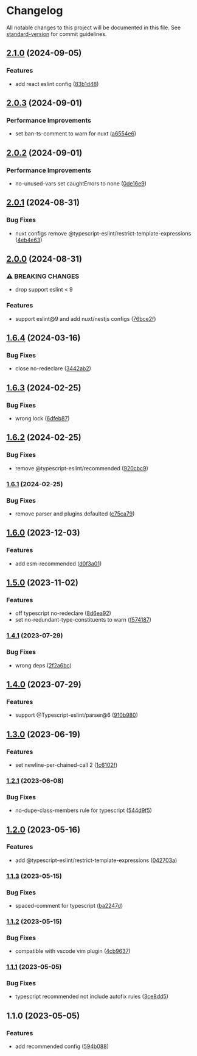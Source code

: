 # Changelog

All notable changes to this project will be documented in this file. See [standard-version](https://github.com/conventional-changelog/standard-version) for commit guidelines.

## [2.1.0](https://github.com/buka-lnc/npm.eslint-config/compare/v2.0.3...v2.1.0) (2024-09-05)


### Features

* add react eslint config ([83b1d48](https://github.com/buka-lnc/npm.eslint-config/commit/83b1d48915469630b7a72561e7d6408996db4b63))

## [2.0.3](https://github.com/buka-lnc/npm.eslint-config/compare/v2.0.2...v2.0.3) (2024-09-01)


### Performance Improvements

* set ban-ts-comment to warn for nuxt ([a6554e6](https://github.com/buka-lnc/npm.eslint-config/commit/a6554e6bf20d311f1463609fe05e39740c405ca8))

## [2.0.2](https://github.com/buka-lnc/npm.eslint-config/compare/v2.0.1...v2.0.2) (2024-09-01)


### Performance Improvements

* no-unused-vars set caughtErrors to none ([0de16e9](https://github.com/buka-lnc/npm.eslint-config/commit/0de16e987650cb8bb5ef869c1c0ccb09beab3c23))

## [2.0.1](https://github.com/buka-lnc/npm.eslint-config/compare/v2.0.0...v2.0.1) (2024-08-31)


### Bug Fixes

* nuxt configs remove @typescript-eslint/restrict-template-expressions ([4eb4e63](https://github.com/buka-lnc/npm.eslint-config/commit/4eb4e63f92bfe08232385e3359f6330470a1a440))

## [2.0.0](https://github.com/buka-lnc/npm.eslint-config/compare/v1.6.4...v2.0.0) (2024-08-31)


### ⚠ BREAKING CHANGES

* drop support eslint < 9

### Features

* support eslint@9 and add nuxt/nestjs configs ([76bce2f](https://github.com/buka-lnc/npm.eslint-config/commit/76bce2f535c99008425e201ca8a8fd35b442d1dc))

## [1.6.4](https://github.com/buka-lnc/npm.eslint-config/compare/v1.6.3...v1.6.4) (2024-03-16)


### Bug Fixes

* close no-redeclare ([3442ab2](https://github.com/buka-lnc/npm.eslint-config/commit/3442ab224c133ecf6ccdba3a089652a33b16a044))

## [1.6.3](https://github.com/buka-lnc/npm.eslint-config/compare/v1.6.2...v1.6.3) (2024-02-25)


### Bug Fixes

* wrong lock ([6dfeb87](https://github.com/buka-lnc/npm.eslint-config/commit/6dfeb87069ac79ee318582cbc1a0da7563218ab9))

## [1.6.2](https://github.com/buka-lnc/npm.eslint-config/compare/v1.6.1...v1.6.2) (2024-02-25)


### Bug Fixes

* remove @typescript-eslint/recommended ([920cbc9](https://github.com/buka-lnc/npm.eslint-config/commit/920cbc90ebd77b4228dc7dd153dc0356eb65677c))

### [1.6.1](https://github.com/buka-lnc/npm.eslint-config/compare/v1.6.0...v1.6.1) (2024-02-25)


### Bug Fixes

* remove parser and plugins defaulted ([c75ca79](https://github.com/buka-lnc/npm.eslint-config/commit/c75ca79f6c21f1b0e93ffca87c5b09af3c47697e))

## [1.6.0](https://github.com/buka-lnc/npm.eslint-config/compare/v1.5.0...v1.6.0) (2023-12-03)


### Features

* add esm-recommended ([d0f3a01](https://github.com/buka-lnc/npm.eslint-config/commit/d0f3a01262bd9eff27ac42957459ebc3991f952c))

## [1.5.0](https://github.com/Val-istar-Guo/eslint-config/compare/v1.4.1...v1.5.0) (2023-11-02)


### Features

* off typescript no-redeclare ([8d6ea92](https://github.com/Val-istar-Guo/eslint-config/commit/8d6ea92f815c5dc2ff2d5940e7c5d375d5cd4fc3))
* set no-redundant-type-constituents to warn ([f574187](https://github.com/Val-istar-Guo/eslint-config/commit/f5741871be82766ffcb72bd2ee777f3c3d75ed03))

### [1.4.1](https://github.com/Val-istar-Guo/eslint-config/compare/v1.4.0...v1.4.1) (2023-07-29)


### Bug Fixes

* wrong deps ([2f2a6bc](https://github.com/Val-istar-Guo/eslint-config/commit/2f2a6bc0c35bcf36d1af78b147c79fa5ea8b5672))

## [1.4.0](https://github.com/Val-istar-Guo/eslint-config/compare/v1.3.0...v1.4.0) (2023-07-29)


### Features

* support @Typescript-eslint/parser@6 ([910b980](https://github.com/Val-istar-Guo/eslint-config/commit/910b980c949f73280e61bee1c8fb5c00c472c1d7))

## [1.3.0](https://github.com/Val-istar-Guo/eslint-config/compare/v1.2.1...v1.3.0) (2023-06-19)


### Features

* set newline-per-chained-call 2 ([1c6102f](https://github.com/Val-istar-Guo/eslint-config/commit/1c6102f86b71a8ad1c0e9592aa77a6b4a04dfd55))

### [1.2.1](https://github.com/Val-istar-Guo/eslint-config/compare/v1.2.0...v1.2.1) (2023-06-08)


### Bug Fixes

* no-dupe-class-members rule for typescript ([544d9f5](https://github.com/Val-istar-Guo/eslint-config/commit/544d9f5663f41011354a9d5853713a3c729cea0e))

## [1.2.0](https://github.com/Val-istar-Guo/eslint-config/compare/v1.1.3...v1.2.0) (2023-05-16)


### Features

* add @typescript-eslint/restrict-template-expressions ([042703a](https://github.com/Val-istar-Guo/eslint-config/commit/042703a0d9235f65d6b68fd780364a10ce1e3ffe))

### [1.1.3](https://github.com/Val-istar-Guo/eslint-config/compare/v1.1.2...v1.1.3) (2023-05-15)


### Bug Fixes

* spaced-comment for typescript ([ba2247d](https://github.com/Val-istar-Guo/eslint-config/commit/ba2247d214ae1f1cd68cf31fce53c5c53dda14d4))

### [1.1.2](https://github.com/Val-istar-Guo/eslint-config/compare/v1.1.1...v1.1.2) (2023-05-15)


### Bug Fixes

* compatible with vscode vim plugin ([4cb9637](https://github.com/Val-istar-Guo/eslint-config/commit/4cb963788861b9398b4638b20c81e75805eaf4e1))

### [1.1.1](https://github.com/Val-istar-Guo/eslint-config/compare/v1.1.0...v1.1.1) (2023-05-05)


### Bug Fixes

* typescript recommended not include autofix rules ([3ce8dd5](https://github.com/Val-istar-Guo/eslint-config/commit/3ce8dd5c04ababe962a17d6be57289fbafb28c1f))

## 1.1.0 (2023-05-05)


### Features

* add recommended config ([594b088](https://github.com/Val-istar-Guo/eslint-config/commit/594b088f8e908e48045cea4ed7416d0f3f806399))
